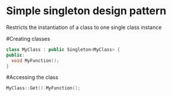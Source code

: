 # Simple singleton design pattern
Restricts the instantiation of a class to one single class instance

#Creating classes
```cpp
class MyClass : public Singleton<MyClass> {
public:
  void MyFunction();
}
```

#Accessing the class
```cpp
MyClass::Get().MyFunction();
```
